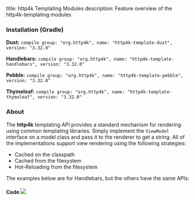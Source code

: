 title: http4k Templating Modules
description: Feature overview of the http4k-templating modules

### Installation (Gradle)
**Dust:** ```compile group: "org.http4k", name: "http4k-template-dust", version: "3.32.0"```

**Handlebars:** ```compile group: "org.http4k", name: "http4k-template-handlebars", version: "3.32.0"```

**Pebble:** ```compile group: "org.http4k", name: "http4k-template-pebble", version: "3.32.0"```

**Thymeleaf:** ```compile group: "org.http4k", name: "http4k-template-thymeleaf", version: "3.32.0"```

### About
The **http4k** templating API provides a standard mechanism for rendering using common templating libraries. Simply implement the `ViewModel` interface on a model class and pass it to the renderer to get a string. All of the implementations support view rendering using the following strategies:

* Cached on the classpath
* Cached from the filesystem
* Hot-Reloading from the filesystem

The examples below are for Handlebars, but the others have the same APIs:

#### Code  [<img class="octocat" src="/img/octocat-32.png"/>](https://github.com/http4k/http4k/blob/master/src/docs/guide/modules/templating/example.kt)

 <script src="https://gist-it.appspot.com/https://github.com/http4k/http4k/blob/master/src/docs/guide/modules/templating/example.kt"></script>
